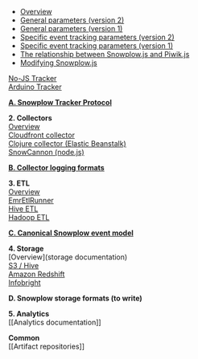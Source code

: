 * [Overview](javascript-tracker)
* [General parameters (version 2)](1-General-parameters-for-the-Javascript-tracker)
* [General parameters (version 1)](1-General-parameters-for-the-Javascript-tracker-v1) 
* [Specific event tracking parameters (version 2)](2-Specific-event-tracking-with-the-Javascript-tracker) 
* [Specific event tracking parameters (version 1)](2-Specific-event-tracking-with-the-Javascript-tracker-v1) 
* [The relationship between Snowplow.js and Piwik.js](3-The-relationship-between-Snowplow.js-and-Piwik.js)
* [Modifying Snowplow.js](Modifying-snowplow-js)

[No-JS Tracker](no-js-tracker)  
[Arduino Tracker](Arduino-Tracker)  

**[A. Snowplow Tracker Protocol](snowplow-tracker-protocol)**  

**2. Collectors**  
[Overview](collectors)  
[Cloudfront collector](cloudfront-cloudfront)  
[Clojure collector (Elastic Beanstalk)](Clojure-collector)   
[SnowCannon (node.js)](snowcannon)  

**[B. Collector logging formats](Collector-logging-formats)**  

**3. ETL**  
[Overview](etl)  
[EmrEtlRunner](EmrEtlRunner)  
[Hive ETL](hive-etl)  
[Hadoop ETL](scaldingetl)

**[C. Canonical Snowplow event model](canonical-event-model)**  

**4. Storage**  
[Overview](storage documentation)  
[S3 / Hive](s3-apache-hive-storage)  
[Amazon Redshift](amazon-redshift-storage)    
[Infobright](infobright-storage)  

**D. Snowplow storage formats (to write)**

**5. Analytics**  
[[Analytics documentation]]  

**Common**  
[[Artifact repositories]]  